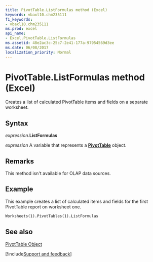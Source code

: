 ```yaml
---
title: PivotTable.ListFormulas method (Excel)
keywords: vbaxl10.chm235111
f1_keywords:
- vbaxl10.chm235111
ms.prod: excel
api_name:
- Excel.PivotTable.ListFormulas
ms.assetid: 48e2ac3c-25c7-2e41-177a-97954569d3ee
ms.date: 06/08/2017
localization_priority: Normal
---
```



# PivotTable.ListFormulas method (Excel)

Creates a list of calculated PivotTable items and fields on a separate worksheet.


## Syntax

_expression_.**ListFormulas**

_expression_ A variable that represents a **[PivotTable](Excel.PivotTable.md)** object.


## Remarks

This method isn't available for OLAP data sources.


## Example

This example creates a list of calculated items and fields for the first PivotTable report on worksheet one.


```vb
Worksheets(1).PivotTables(1).ListFormulas
```


## See also


[PivotTable Object](Excel.PivotTable.md)

[!include[Support and feedback](~/includes/feedback-boilerplate.md)]
